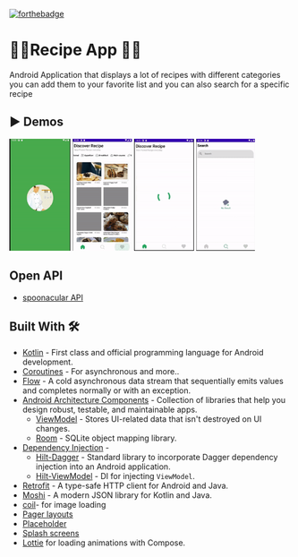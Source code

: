 [![forthebadge](https://forthebadge.com/images/badges/built-for-android.svg)](https://forthebadge.com)

<h1> 🧂🍴Recipe App 🍇🍗</h1>

Android Application that displays a lot of recipes with different categories you can add them to your favorite list and you can also search for a specific recipe  
 

## ▶ Demos

<p>
<img src="gifs/recipeAppGif1.gif" height="200" />
<img src="gifs/recipeAppGif3.gif" height="200" />
<img src="gifs/recipeAppGif2.gif" height="200" />
<img src="gifs/recipeAppGif4.gif" height="200" />
</p>



 ## Open API
  - [spoonacular API](https://spoonacular.com/food-api)

## Built With 🛠
- [Kotlin](https://kotlinlang.org/) - First class and official programming language for Android development.
- [Coroutines](https://kotlinlang.org/docs/reference/coroutines-overview.html) - For asynchronous and more..
- [Flow](https://kotlin.github.io/kotlinx.coroutines/kotlinx-coroutines-core/kotlinx.coroutines.flow/-flow/) - A cold asynchronous data stream that sequentially emits values and completes normally or with an exception.
- [Android Architecture Components](https://developer.android.com/topic/libraries/architecture) - Collection of libraries that help you design robust, testable, and maintainable apps.
  - [ViewModel](https://developer.android.com/topic/libraries/architecture/viewmodel) - Stores UI-related data that isn't destroyed on UI changes. 
  - [Room](https://developer.android.com/topic/libraries/architecture/room) - SQLite object mapping library.
- [Dependency Injection](https://developer.android.com/training/dependency-injection) - 
  - [Hilt-Dagger](https://dagger.dev/hilt/) - Standard library to incorporate Dagger dependency injection into an Android application.
  - [Hilt-ViewModel](https://developer.android.com/training/dependency-injection/hilt-jetpack) - DI for injecting `ViewModel`.
- [Retrofit](https://square.github.io/retrofit/) - A type-safe HTTP client for Android and Java.
- [Moshi](https://github.com/square/moshi) - A modern JSON library for Kotlin and Java.
- [coil](https://github.com/coil-kt/coil)- for image loading
- [Pager layouts](https://google.github.io/accompanist/pager/)
- [Placeholder](https://google.github.io/accompanist/placeholder/)
- [Splash screens](https://developer.android.com/develop/ui/views/launch/splash-screen)
- [Lottie](https://lottiefiles.com/) for loading animations with Compose.


